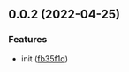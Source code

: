 

## 0.0.2 (2022-04-25)


### Features

* init ([fb35f1d](https://github.com/agileago/vue3-query-builder/commit/fb35f1d6af967faabb0c6bcc8529d2af147559a0))